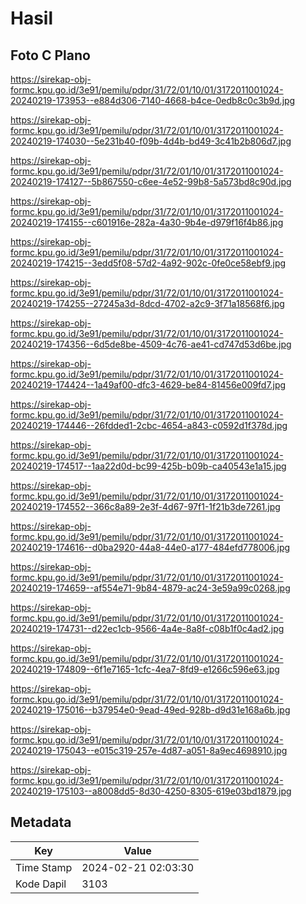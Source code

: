 # Hasil

## Foto C Plano

https://sirekap-obj-formc.kpu.go.id/3e91/pemilu/pdpr/31/72/01/10/01/3172011001024-20240219-173953--e884d306-7140-4668-b4ce-0edb8c0c3b9d.jpg

https://sirekap-obj-formc.kpu.go.id/3e91/pemilu/pdpr/31/72/01/10/01/3172011001024-20240219-174030--5e231b40-f09b-4d4b-bd49-3c41b2b806d7.jpg

https://sirekap-obj-formc.kpu.go.id/3e91/pemilu/pdpr/31/72/01/10/01/3172011001024-20240219-174127--5b867550-c6ee-4e52-99b8-5a573bd8c90d.jpg

https://sirekap-obj-formc.kpu.go.id/3e91/pemilu/pdpr/31/72/01/10/01/3172011001024-20240219-174155--c601916e-282a-4a30-9b4e-d979f16f4b86.jpg

https://sirekap-obj-formc.kpu.go.id/3e91/pemilu/pdpr/31/72/01/10/01/3172011001024-20240219-174215--3edd5f08-57d2-4a92-902c-0fe0ce58ebf9.jpg

https://sirekap-obj-formc.kpu.go.id/3e91/pemilu/pdpr/31/72/01/10/01/3172011001024-20240219-174255--27245a3d-8dcd-4702-a2c9-3f71a18568f6.jpg

https://sirekap-obj-formc.kpu.go.id/3e91/pemilu/pdpr/31/72/01/10/01/3172011001024-20240219-174356--6d5de8be-4509-4c76-ae41-cd747d53d6be.jpg

https://sirekap-obj-formc.kpu.go.id/3e91/pemilu/pdpr/31/72/01/10/01/3172011001024-20240219-174424--1a49af00-dfc3-4629-be84-81456e009fd7.jpg

https://sirekap-obj-formc.kpu.go.id/3e91/pemilu/pdpr/31/72/01/10/01/3172011001024-20240219-174446--26fdded1-2cbc-4654-a843-c0592d1f378d.jpg

https://sirekap-obj-formc.kpu.go.id/3e91/pemilu/pdpr/31/72/01/10/01/3172011001024-20240219-174517--1aa22d0d-bc99-425b-b09b-ca40543e1a15.jpg

https://sirekap-obj-formc.kpu.go.id/3e91/pemilu/pdpr/31/72/01/10/01/3172011001024-20240219-174552--366c8a89-2e3f-4d67-97f1-1f21b3de7261.jpg

https://sirekap-obj-formc.kpu.go.id/3e91/pemilu/pdpr/31/72/01/10/01/3172011001024-20240219-174616--d0ba2920-44a8-44e0-a177-484efd778006.jpg

https://sirekap-obj-formc.kpu.go.id/3e91/pemilu/pdpr/31/72/01/10/01/3172011001024-20240219-174659--af554e71-9b84-4879-ac24-3e59a99c0268.jpg

https://sirekap-obj-formc.kpu.go.id/3e91/pemilu/pdpr/31/72/01/10/01/3172011001024-20240219-174731--d22ec1cb-9566-4a4e-8a8f-c08b1f0c4ad2.jpg

https://sirekap-obj-formc.kpu.go.id/3e91/pemilu/pdpr/31/72/01/10/01/3172011001024-20240219-174809--6f1e7165-1cfc-4ea7-8fd9-e1266c596e63.jpg

https://sirekap-obj-formc.kpu.go.id/3e91/pemilu/pdpr/31/72/01/10/01/3172011001024-20240219-175016--b37954e0-9ead-49ed-928b-d9d31e168a6b.jpg

https://sirekap-obj-formc.kpu.go.id/3e91/pemilu/pdpr/31/72/01/10/01/3172011001024-20240219-175043--e015c319-257e-4d87-a051-8a9ec4698910.jpg

https://sirekap-obj-formc.kpu.go.id/3e91/pemilu/pdpr/31/72/01/10/01/3172011001024-20240219-175103--a8008dd5-8d30-4250-8305-619e03bd1879.jpg


## Metadata

| Key        | Value               |
| ---------- | ------------------- |
| Time Stamp | 2024-02-21 02:03:30 |
| Kode Dapil | 3103                |



